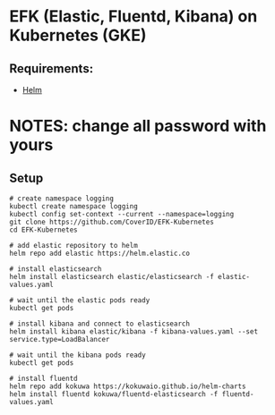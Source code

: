 # EFK (Elastic, Fluentd, Kibana) on Kubernetes (GKE)

## Requirements:
* [Helm](https://helm.sh/docs/intro/install/)

# NOTES: change all password with yours

## Setup
```console
# create namespace logging
kubectl create namespace logging
kubectl config set-context --current --namespace=logging
git clone https://github.com/CoverID/EFK-Kubernetes
cd EFK-Kubernetes

# add elastic repository to helm
helm repo add elastic https://helm.elastic.co

# install elasticsearch
helm install elasticsearch elastic/elasticsearch -f elastic-values.yaml

# wait until the elastic pods ready
kubectl get pods

# install kibana and connect to elasticsearch
helm install kibana elastic/kibana -f kibana-values.yaml --set service.type=LoadBalancer

# wait until the kibana pods ready
kubectl get pods

# install fluentd
helm repo add kokuwa https://kokuwaio.github.io/helm-charts
helm install fluentd kokuwa/fluentd-elasticsearch -f fluentd-values.yaml
```